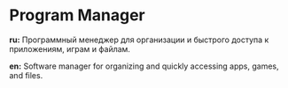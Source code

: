 # Program Manager

**ru:** Программный менеджер для организации и быстрого доступа к приложениям, играм и файлам.

**en:** Software manager for organizing and quickly accessing apps, games, and files.

